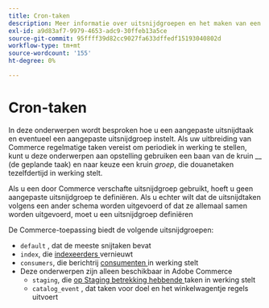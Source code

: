 ```yaml
---
title: Cron-taken
description: Meer informatie over uitsnijdgroepen en het maken van een aangepaste uitsnijdtaak.
exl-id: a9d83af7-9979-4653-adc9-30ffeb13a5ce
source-git-commit: 95ffff39d82cc9027fa633dffedf15193040802d
workflow-type: tm+mt
source-wordcount: '155'
ht-degree: 0%

---
```


# Cron-taken

In deze onderwerpen wordt besproken hoe u een aangepaste uitsnijdtaak en eventueel een aangepaste uitsnijdgroep instelt. Als uw uitbreiding van Commerce regelmatige taken vereist om periodiek in werking te stellen, kunt u deze onderwerpen aan opstelling gebruiken een baan van de kruin __ (de geplande taak) en naar keuze een kruin _groep_, die douanetaken tezelfdertijd in werking stelt.

Als u een door Commerce verschafte uitsnijdgroep gebruikt, hoeft u geen aangepaste uitsnijdgroep te definiëren. Als u echter wilt dat de uitsnijdtaken volgens een ander schema worden uitgevoerd of dat ze allemaal samen worden uitgevoerd, moet u een uitsnijdgroep definiëren

De Commerce-toepassing biedt de volgende uitsnijdgroepen:

- `default` , dat de meeste snijtaken bevat
- `index`, die [ indexeerders ](../cli/manage-indexers.md) vernieuwt
- `consumers`, die berichtrij [ consumenten ](../cli/start-message-queues.md) in werking stelt
- Deze onderwerpen zijn alleen beschikbaar in Adobe Commerce
   - `staging`, die [ op Staging betrekking hebbende ](https://docs.magento.com/user-guide/cms/content-staging.html) taken in werking stelt
   - `catalog_event` , dat taken voor doel en het winkelwagentje regels uitvoert
